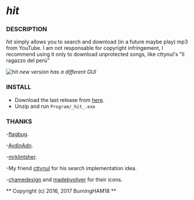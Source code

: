 ﻿# _hit_




### DESCRIPTION 

_hit_ simply allows you to search and download (in a future maybe play) mp3 from YouTube.
I am not responsable for copyright infringement, I recommend using it only to download unprotected songs, like cttynul's "Il ragazzo del perù" 

![_hit_](http://i.imgur.com/wnObExE.png)
*new version has a different GUI*

### INSTALL 

- Download the last release from [here](https://github.com/BurningHAM18/hit).
- Unzip and run 
`
Program/_hit_.exe
`
  


### THANKS 

-[flagbug](https://github.com/flagbug/YoutubeExtractor).

-[AydinAdn](https://github.com/AydinAdn/MediaToolkit).

-[mrklintsher](https://github.com/mrklintscher/YoutubeSearch).

-My friend [cttynul](https://github.com/cttynul) for his search implementation idea.

-[chamedesign](https://www.iconfinder.com/chamedesign) and [madebyoliver](http://www.flaticon.com/authors/madebyoliver) for their icons.


** Copyright (c) 2016, 2017 BurningHAM18  **
